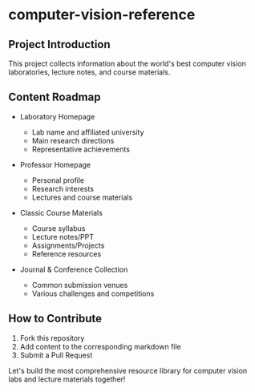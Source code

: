 # computer-vision-reference

## Project Introduction

This project collects information about the world's best computer vision laboratories, lecture notes, and course materials.

## Content Roadmap

- Laboratory Homepage
  - Lab name and affiliated university
  - Main research directions
  - Representative achievements

- Professor Homepage
  - Personal profile
  - Research interests
  - Lectures and course materials

- Classic Course Materials
  - Course syllabus
  - Lecture notes/PPT
  - Assignments/Projects
  - Reference resources

- Journal & Conference Collection
  - Common submission venues
  - Various challenges and competitions

## How to Contribute

1. Fork this repository
2. Add content to the corresponding markdown file
3. Submit a Pull Request

Let's build the most comprehensive resource library for computer vision labs and lecture materials together!
